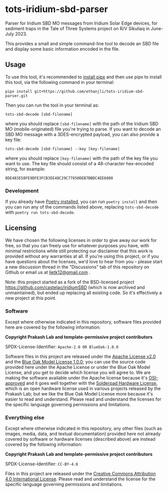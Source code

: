 # tots-iridium-sbd-parser

Parser for Iridium SBD MO messages from Iridium Solar Edge devices, for sediment traps in the Tale of Three Systems project on R/V Sikuliaq in June-July 2023.

This provides a small and simple command-line tool to decode an SBD file and display some basic information encoded in the file.

## Usage

To use this tool, it's recommended to [install pipx](https://pypa.github.io/pipx/) and then use pipx to install this tool, via the following command in your terminal:
```
pipx install git+https://github.com/ethanjli/tots-iridium-sbd-parser.git
```

Then you can run the tool in your terminal as:
```
tots-sbd-decode [sbd-filename]
```
where you should replace `[sbd-filename]` with the path of the Iridium SBD MO (mobile-originated) file you're trying to parse. If you want to decode an SBD MO message with a 3DES-encrypted payload, you can also provide a key file:
```
tots-sbd-decode [sbd-filename] --key [key-filename]
```
where you should replace `[key-filename]` with the path of the key file you want to use. The key file should consist of a 48-character hex-encoded string, for example:
```
8DE483E58FE9DFE3FCB3EE48C29C77850DEB7BBDC4EE6808
```

### Development

If you already have [Poetry installed](https://python-poetry.org/docs/), you can run `poetry install` and then you can run any of the commands listed above, replacing `tots-sbd-decode` with `poetry run tots-sbd-decode`.


## Licensing

We have chosen the following licenses in order to give away our work for free, so that you can freely use for whatever purposes you have, with minimal restrictions while still protecting our disclaimer that this work is provided without any warranties at all. If you're using this project, or if you have questions about the licenses, we'd love to hear from you - please start a new discussion thread in the "Discussions" tab of this repository on Github or email us at lietk12@gmail.com .

Note: this project started as a fork of the BSD-licensed project https://github.com/castelao/iridiumSBD (which is now archived and unmaintained), but ended up replacing all existing code. So it's effectively a new project at this point.

### Software

Except where otherwise indicated in this repository, software files provided here are covered by the following information:

**Copyright Prakash Lab and template-permissive project contributors**

SPDX-License-Identifier: `Apache-2.0 OR BlueOak-1.0.0`

Software files in this project are released under the [Apache License v2.0](https://www.apache.org/licenses/LICENSE-2.0) and the [Blue Oak Model License 1.0.0](https://blueoakcouncil.org/license/1.0.0); you can use the source code provided here under the Apache License or under the Blue Oak Model License, and you get to decide which license you will agree to. We are making the software available under the Apache license because it's [OSI-approved](https://writing.kemitchell.com/2019/05/05/Rely-on-OSI.html) and it goes well together with the [Solderpad Hardware License](https://solderpad.org/licenses/SHL-2.1/), which is an open hardware license used in various projects released by the Prakash Lab; but we like the Blue Oak Model License more because it's easier to read and understand. Please read and understand the licenses for the specific language governing permissions and limitations.

### Everything else

Except where otherwise indicated in this repository, any other files (such as images, media, data, and textual documentation) provided here not already covered by software or hardware licenses (described above) are instead covered by the following information:

**Copyright Prakash Lab and template-permissive project contributors**

SPDX-License-Identifier: `CC-BY-4.0`

Files in this project are released under the [Creative Commons Attribution 4.0 International License](http://creativecommons.org/licenses/by/4.0/). Please read and understand the license for the specific language governing permissions and limitations.
